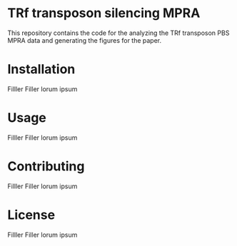 # TRf transposon silencing MPRA

This repository contains the code for the analyzing the TRf transposon PBS MPRA data and generating the figures for the paper.

# Installation
Filller Filler lorum ipsum
# Usage
Filller Filler lorum ipsum
# Contributing
Filller Filler lorum ipsum
# License
Filller Filler lorum ipsum